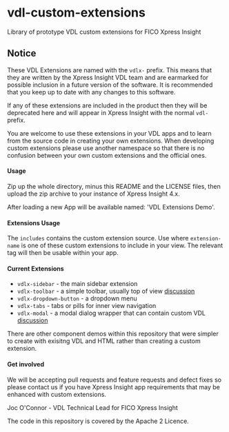 # vdl-custom-extensions
Library of prototype VDL custom extensions for FICO Xpress Insight

## Notice

These VDL Extensions are named with the <code>vdlx-</code> prefix. 
This means that they are written by the Xpress Insight VDL team and are earmarked for possible inclusion in a future version of the software.
It is recommended that you keep up to date with any changes to this software. 

If any of these extensions are included in the product then they will be deprecated here and will appear in Xpress Insight with the normal <code>vdl-</code> prefix.

You are welcome to use these extensions in your VDL apps and to learn from the source code in creating your own extensions. When developing custom extensions please use another namespace so that there is no confusion between your own custom extensions and the official ones. 

#### Usage
Zip up the whole directory, minus this README and the LICENSE files, then upload the zip archive to your instance of Xpress Insight 4.x.

After loading a new App will be available named: 'VDL Extensions Demo'.

#### Extensions Usage

The <code>includes</code> contains the custom extension source. Use <code><vdl-include src="vdlx-extension-name.vdl"/></code> where <code>extension-name</code> is one of these custom extensions to include in your view. The relevant tag will then be usable within your app. 

#### Current Extensions

* <code>vdlx-sidebar</code> - the main sidebar extension
* <code>vdlx-toolbar</code> - a simple toolbar, usually top of view [discussion](./client_resources/includes/vdlx-toolbar.md)
* <code>vdlx-dropdown-button</code> - a dropdown menu
* <code>vdlx-tabs</code> - tabs or pills for inner view navigation
* <code>vdlx-modal</code> - a modal dialog wrapper that can contain custom VDL [discussion](./client_resources/includes/vdlx-modal.md)

There are other component demos within this repository that were simpler to create with exisitng VDL and HTML rather than creating a custom extension. 

#### Get involved

We will be accepting pull requests and feature requests and defect fixes so please contact us if you have Xpress Insight app requirements that may be enhanced with custom extensions.

Joc O'Connor - 
VDL Technical Lead for FICO Xpress Insight

The code in this repository is covered by the Apache 2 Licence.